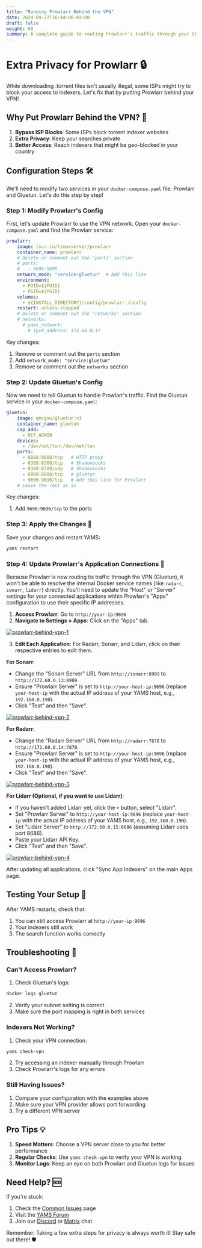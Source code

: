 ```yaml
---
title: "Running Prowlarr Behind the VPN"
date: 2024-09-27T16:44:00-03:00
draft: false
weight: 60
summary: A complete guide to routing Prowlarr's traffic through your VPN for extra privacy
---
```


# Extra Privacy for Prowlarr 🔒

While downloading .torrent files isn't usually illegal, some ISPs might try to block your access to indexers. Let's fix that by putting Prowlarr behind your VPN! 

## Why Put Prowlarr Behind the VPN? 🤔

1. **Bypass ISP Blocks**: Some ISPs block torrent indexer websites
2. **Extra Privacy**: Keep your searches private
3. **Better Access**: Reach indexers that might be geo-blocked in your country

## Configuration Steps 🛠️

We'll need to modify two services in your `docker-compose.yaml` file: Prowlarr and Gluetun. Let's do this step by step!

### Step 1: Modify Prowlarr's Config
First, let's update Prowlarr to use the VPN network. Open your `docker-compose.yaml` and find the Prowlarr service:

```yaml
prowlarr:
    image: lscr.io/linuxserver/prowlarr
    container_name: prowlarr
    # Delete or comment out the 'ports' section
    # ports:
    #   - 9696:9696
    network_mode: "service:gluetun"  # Add this line
    environment:
      - PUID=${PUID}
      - PGID=${PGID}
    volumes:
      - ${INSTALL_DIRECTORY}/config/prowlarr:/config
    restart: unless-stopped
    # Delete or comment out the 'networks' section
    # networks:
      # yams_network:
        # ipv4_address: 172.60.0.17
```

Key changes:
1. Remove or comment out the `ports` section
2. Add `network_mode: "service:gluetun"`
3. Remove or comment out the `networks` section

### Step 2: Update Gluetun's Config
Now we need to tell Gluetun to handle Prowlarr's traffic. Find the Gluetun service in your `docker-compose.yaml`:

```yaml
gluetun:
    image: qmcgaw/gluetun:v3
    container_name: gluetun
    cap_add:
      - NET_ADMIN
    devices:
      - /dev/net/tun:/dev/net/tun
    ports:
      - 8888:8888/tcp   # HTTP proxy
      - 8388:8388/tcp   # Shadowsocks
      - 8388:8388/udp   # Shadowsocks
      - 8080:8080/tcp   # gluetun
      - 9696:9696/tcp   # Add this line for Prowlarr
    # Leave the rest as is
```

Key changes:
1. Add `9696:9696/tcp` to the ports

### Step 3: Apply the Changes 🔄

Save your changes and restart YAMS:
```bash
yams restart
```

### Step 4: Update Prowlarr's Application Connections 🔗

Because Prowlarr is now routing its traffic through the VPN (Gluetun), it won't be able to resolve the internal Docker service names (like `radarr`, `sonarr`, `lidarr`) directly. You'll need to update the "Host" or "Server" settings for your connected applications within Prowlarr's "Apps" configuration to use their specific IP addresses.

1. **Access Prowlarr**: Go to `http://your-ip:9696`
2. **Navigate to Settings > Apps**: Click on the "Apps" tab.

[![prowlarr-behind-vpn-1](/pics/prowlarr-behind-vpn-1.png)](/pics/prowlarr-behind-vpn-1.png)

3. **Edit Each Application**: For Radarr, Sonarr, and Lidarr, click on their respective entries to edit them.

**For Sonarr**:
  * Change the "Sonarr Server" URL from `http://sonarr:8989` to `http://172.60.0.13:8989`.
  * Ensure "Prowlarr Server" is set to `http://your-host-ip:9696` (replace `your-host-ip` with the actual IP address of your YAMS host, e.g., `192.168.0.190`).
  * Click "Test" and then "Save".

[![prowlarr-behind-vpn-2](/pics/prowlarr-behind-vpn-2.png)](/pics/prowlarr-behind-vpn-2.png)

**For Radarr**:
  * Change the "Radarr Server" URL from `http://radarr:7878` to `http://172.60.0.14:7878`.
  * Ensure "Prowlarr Server" is set to `http://your-host-ip:9696` (replace `your-host-ip` with the actual IP address of your YAMS host, e.g., `192.168.0.190`).
  * Click "Test" and then "Save".

[![prowlarr-behind-vpn-3](/pics/prowlarr-behind-vpn-3.png)](/pics/prowlarr-behind-vpn-3.png)

**For Lidarr (Optional, if you want to use Lidarr)**:
  * If you haven't added Lidarr yet, click the `+` button, select "Lidarr".
  * Set "Prowlarr Server" to `http://your-host-ip:9696` (replace `your-host-ip` with the actual IP address of your YAMS host, e.g., `192.168.0.190`).
  * Set "Lidarr Server" to `http://172.60.0.15:8686` (assuming Lidarr uses port 8686).
  * Paste your Lidarr API Key.
  * Click "Test" and then "Save".

[![prowlarr-behind-vpn-4](/pics/prowlarr-behind-vpn-4.png)](/pics/prowlarr-behind-vpn-4.png)

After updating all applications, click "Sync App Indexers" on the main Apps page.

## Testing Your Setup 🎯

After YAMS restarts, check that:
1. You can still access Prowlarr at `http://your-ip:9696`
2. Your indexers still work
3. The search function works correctly

## Troubleshooting 🔧

### Can't Access Prowlarr?
1. Check Gluetun's logs:
```bash
docker logs gluetun
```
2. Verify your subnet setting is correct
3. Make sure the port mapping is right in both services

### Indexers Not Working?
1. Check your VPN connection:
```bash
yams check-vpn
```
2. Try accessing an indexer manually through Prowlarr
3. Check Prowlarr's logs for any errors

### Still Having Issues? 
1. Compare your configuration with the examples above
2. Make sure your VPN provider allows port forwarding
3. Try a different VPN server

## Pro Tips 💡

1. **Speed Matters**: Choose a VPN server close to you for better performance
2. **Regular Checks**: Use `yams check-vpn` to verify your VPN is working
3. **Monitor Logs**: Keep an eye on both Prowlarr and Gluetun logs for issues

## Need Help? 🆘

If you're stuck:
1. Check the [Common Issues](/faqs/common-errors/) page
2. Visit the [YAMS Forum](https://forum.yams.media)
3. Join our [Discord](https://discord.gg/Gwae3tNMST) or [Matrix](https://matrix.to/#/#yams-space:rogs.me) chat

Remember: Taking a few extra steps for privacy is always worth it! Stay safe out there! 🛡️
